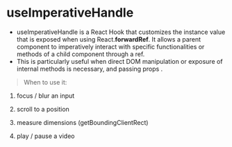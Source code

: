 # useImperativeHandle
- useImperativeHandle is a React Hook that customizes the instance value that is exposed when using React.**forwardRef**. It allows a parent component to imperatively interact with specific functionalities or methods of a child component through a ref.
- This is particularly useful when direct DOM manipulation or exposure of internal methods is necessary, and passing props .

> When to use it:

1. focus / blur an input

2. scroll to a position

3. measure dimensions (getBoundingClientRect)

4. play / pause a video
